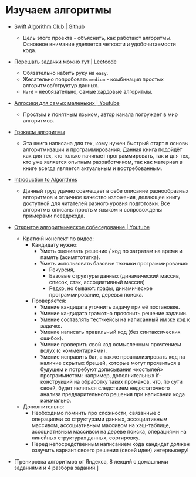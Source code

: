 # Изучаем алгоритмы

- [Swift Algorithm Club | Github](https://github.com/raywenderlich/swift-algorithm-club)
  - Цель этого проекта - объяснить, как работают алгоритмы. Основное внимание уделяется четкости и удобочитаемости кода.
- [Порешать задачки можно тут | Leetcode](https://leetcode.com/tag/prefix-sum/)
  - Обязательно набить руку на `easy`.
  - Желательно попробовать `medium` - комбинация простых алгоритмов/структур данных. 
  - `Hard` - необязательно, самые хардовые алгоритмы.
- [Алгосики для самых маленьких | Youtube](https://www.youtube.com/c/ViktorKarpovCodes)
  - Простым и понятным языком, автор канала погружает в мир алгоритмов.
- [Грокаем алгоритмы](https://www.ozon.ru/product/grokaem-algoritmy-illyustrirovannoe-posobie-dlya-programmistov-i-lyubopytstvuyushchih-139296295/?sh=nqY4OyAURg)
  - Эта книга написана для тех, кому нужен быстрый старт в основы алгоритмизации и программирования. Данная книга подойдёт как для тех, кто только начинает программировать, так и для тех, кто уже является опытным разработчиком, так как материал в книге всегда является актуальным и востребованным. 
- [Introduction to Algorithms](https://www.amazon.de/-/en/Thomas-H-Cormen/dp/0262033844)
  - Данный труд удачно совмещает в себе описание разнообразных алгоритмов и отличное качество изложения, делающее книгу доступной для читателей разного уровня подготовки. Все алгоритмы описаны простым языком и сопровождены примерами псевдокода. 
- [Открытое алгоритмическое собеседование | Youtube](https://www.youtube.com/watch?v=aYuAd-IDigc)
  - Краткий конспект по видео:
    - Кандидату нужно:
      - Уметь оценивать решение / код по затратам на время и память (асимптотитка).
      - Уметь использовать базовые техники программирования: 
        - Рекурсия, 
        - Базовые структуры данных (динамический массив, список, стэк, ассоциативный массив)
        - Редко, но бывают: графы, динамическое программирование, деревья поиска.
    - Проверяется:
      - Умение кандидата уточнить задачу при её постановке.
      - Умение кандидата грамотно прояснить решение задачки.
      - Умение составлять тест-кейсы на написанный им же код к задачке.
      - Умение написать правильный код (без синтаксических ошибок).
      - Умение проверить свой код осмысленным прочтением вслух (с комментариями).
      - Умение исправить баг, а также проанализировать код на наличие скрытых брешей, которые могут проявиться в будущем и потребуют дописывания «костылей» программистом: например, дополнительных if-конструкций на обработку таких промахов, что, по сути своей, будет являться следствием недостаточного анализа предварительного  решения при написании кода изначально.
  - Дополнительно:
    - Необходимо помнить про сложности, связанные с операциями со структурами данных, ассоциативным массивом, ассоциативным массивом на хэш-таблице, ассоциативным массивом на дереве поиска, операциями на линейных структурах данных,  сортировку.
    - Перед непосредственным написанием кода кандидат должен озвучить вариант своего решения (своей идеи) интервьюеру!

- [Тренировка алгоритмов от Яндекса, 8 лекций с домашними заданиями и 4 разбора заданий.]
